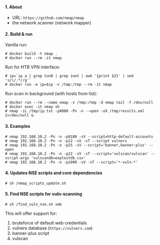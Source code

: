 #### 1. About

- URL: `https://github.com/nmap/nmap`
- the network scanner (network mapper)


#### 2. Build & run

Vanilla run:
```
# docker build -t nmap .
# docker run --rm -it nmap
```

Run for HTB VPN interface:
```
# ip=`ip a | grep tun0 | grep inet | awk '{print $2}' | sed 's/\/.*//g'`
# docker run -e ip=$ip -v /tmp:/tmp --rm -it nmap
```

Run scan in background (with hosts from list):
```
# docker run --rm --name nmap -v /tmp:/tmp -d nmap tail -f /dev/null
# docker exec -it nmap sh
# nmap -iL /tmp/ip.txt -p8080 -Pn -n --open -oX /tmp/results.xml 2>/dev/null &
```

#### 3. Examples
```
# nmap 192.168.10.2 -Pn -n -p8180 -sV --script=http-default-accounts
# nmap 192.168.10.2 -Pn -n -p22 -sV -sT --script vulners
# nmap 192.168.10.2 -Pn -n -p25 -sV --script='banner,banner-plus' --open
# nmap 192.168.10.2 -Pn -n -p22 -sV -sT --script='vulscan/vulscan' --script-args 'vulscandb=exploitdb.csv'
# nmap 192.168.10.2 -Pn -n -p1099 -sV -sT --script='*-vuln-*'
```


#### 4. Updates NSE scripts and core dependencies
```
# sh /nmap_scripts_update.sh
```


#### 5. Find NSE scripts for vuln-scanning
```
# sh /find_vuln_nse.sh smb
```
This will offer support for:
1. bruteforce of default web credentials
2. vulners database (`https://vulners.com`)
3. banner-plus script
4. vulscan
